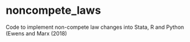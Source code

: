 # noncompete_laws
Code to implement non-compete law changes into Stata, R and Python (Ewens and Marx (2018)
